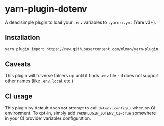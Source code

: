 # yarn-plugin-dotenv

A dead simple plugin to load your `.env` variables to `.yarnrc.yml` (Yarn v3+).

## Installation

```sh
yarn plugin import https://raw.githubusercontent.com/mlmmn/yarn-plugin-dotenv/v1.0.1/bundles/@yarnpkg/plugin-dotenv.js
```

## Caveats

This plugin will traverse folders up until it finds `.env` file - it does not support other names (like `.env.local` etc.)

## CI usage

This plugin by default does not attempt to call `dotenv.config()` when on CI environment. To opt-in, simply add `YARNPLUGIN_DOTENV_CI=true` somewhere in your CI provider variables configuration.
